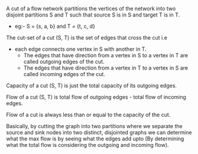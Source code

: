 A cut of a flow network partitions the vertices of the network into two disjoint partitions S and T such that source S is in S and target T is in T.
- eg:- S = {s, a, b} and T = {t, c, d}

The cut-set of a cut (S, T) is the set of edges that cross the cut i.e
- each edge connects one vertex in S with another in T.
	- The edges that have direction from a vertex in S to a vertex in T are called outgoing edges of the cut.
	- The edges that have direction from a vertex in T to a vertex in S are called incoming edges of the cut.


Capacity of a cut (S, T) is just the total capacity of its outgoing edges.

Flow of a cut (S, T) is total flow of outgoing edges - total flow of incoming edges.

Flow of a cut is always less than or equal to the capacity of the cut.

Basically, by cutting the graph into two partitions where we separate the source and sink nodes into two distinct, disjointed graphs we can determine what the max flow is by seeing what the edges add upto (By determining what the total flow is considering the outgoing and incoming flow).
